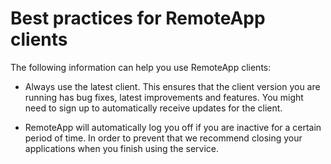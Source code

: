 
<properties 
    pageTitle="Best practices for clients"
    description="Learn about best practices for using the RemoteApp cliets" 
    services="remoteapp" 
    solutions="" documentationCenter="" 
    authors="lizap" 
    manager="mbaldwin" />

<tags 
    ms.service="remoteapp" 
    ms.workload="compute" 
    ms.tgt_pltfrm="na" 
    ms.devlang="na" 
    ms.topic="article" 
    ms.date="02/19/2015" 
    ms.author="elizapo" />



# Best practices for RemoteApp clients

The following information can help you use RemoteApp clients:

- Always use the latest client. This ensures that the client version you are running has bug fixes, latest improvements and features. You might need to sign up to automatically receive updates for the client.

- RemoteApp will automatically log you off if you are inactive for a certain period of time. In order to prevent that we recommend closing your applications when you finish using the service.
